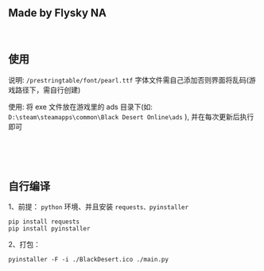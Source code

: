 ## Made by Flysky NA

<br>

## 使用

说明: `/prestringtable/font/pearl.ttf` 字体文件需自己添加否则界面将乱码(游戏路径下，需自行创建)

使用: 将 exe 文件放在游戏里的 ads 目录下(如: `D:\steam\steamapps\common\Black Desert Online\ads` ), 并在每次更新后执行即可

<br>
<br>
<br>

## 自行编译

1、前提：
`python` 环境、并且安装 `requests、pyinstaller`

```
pip install requests
pip install pyinstaller
```

2、打包：

```
pyinstaller -F -i ./BlackDesert.ico ./main.py
```
